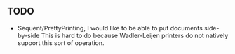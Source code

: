 TODO
----------

- Sequent/PrettyPrinting, I would like to be able to put documents side-by-side
    This is hard to do because Wadler-Leijen printers do not natively support this sort of operation.

